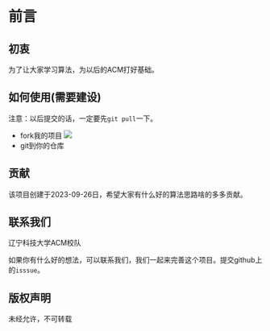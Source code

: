 # 前言

## 初衷

为了让大家学习算法，为以后的ACM打好基础。


## 如何使用(需要建设)

注意：以后提交的话，一定要先`git pull`一下。


- fork我的项目
![](https://s2.loli.net/2023/11/24/vmAwM26FGKpztVg.png)
- git到你的仓库




## 贡献

该项目创建于2023-09-26日，希望大家有什么好的算法思路啥的多多贡献。





## 联系我们

辽宁科技大学ACM校队


如果你有什么好的想法，可以联系我们，我们一起来完善这个项目。提交github上的`isssue`。

## 版权声明

未经允许，不可转载










